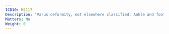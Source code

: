```yaml
---
ICD10: M2117
Description: "Varus deformity, not elsewhere classified: Ankle and foot"
Matters: No
Weight: 0
---
```

